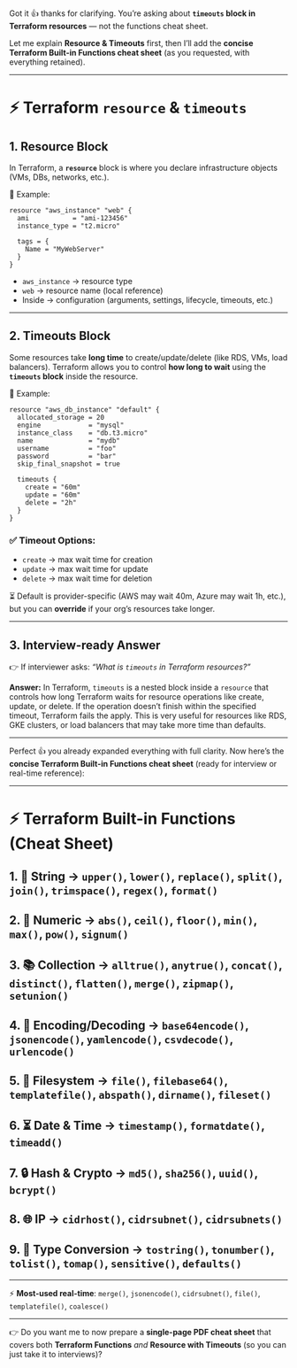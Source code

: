 Got it 👍 thanks for clarifying.
You’re asking about **`timeouts` block in Terraform resources** — not the functions cheat sheet.

Let me explain **Resource & Timeouts** first, then I’ll add the **concise Terraform Built-in Functions cheat sheet** (as you requested, with everything retained).

---

# ⚡ Terraform `resource` & `timeouts`

## 1. **Resource Block**

In Terraform, a **`resource`** block is where you declare infrastructure objects (VMs, DBs, networks, etc.).

📌 Example:

```hcl
resource "aws_instance" "web" {
  ami           = "ami-123456"
  instance_type = "t2.micro"

  tags = {
    Name = "MyWebServer"
  }
}
```

* `aws_instance` → resource type
* `web` → resource name (local reference)
* Inside → configuration (arguments, settings, lifecycle, timeouts, etc.)

---

## 2. **Timeouts Block**

Some resources take **long time** to create/update/delete (like RDS, VMs, load balancers).
Terraform allows you to control **how long to wait** using the **`timeouts` block** inside the resource.

📌 Example:

```hcl
resource "aws_db_instance" "default" {
  allocated_storage = 20
  engine            = "mysql"
  instance_class    = "db.t3.micro"
  name              = "mydb"
  username          = "foo"
  password          = "bar"
  skip_final_snapshot = true

  timeouts {
    create = "60m"
    update = "60m"
    delete = "2h"
  }
}
```

### ✅ Timeout Options:

* `create` → max wait time for creation
* `update` → max wait time for update
* `delete` → max wait time for deletion

⏳ Default is provider-specific (AWS may wait 40m, Azure may wait 1h, etc.), but you can **override** if your org’s resources take longer.

---

## 3. **Interview-ready Answer**

👉 If interviewer asks: *“What is `timeouts` in Terraform resources?”*

**Answer:**
In Terraform, `timeouts` is a nested block inside a `resource` that controls how long Terraform waits for resource operations like create, update, or delete. If the operation doesn’t finish within the specified timeout, Terraform fails the apply. This is very useful for resources like RDS, GKE clusters, or load balancers that may take more time than defaults.

---

Perfect 👍 you already expanded everything with full clarity.
Now here’s the **concise Terraform Built-in Functions cheat sheet** (ready for interview or real-time reference):

---

# ⚡ Terraform Built-in Functions (Cheat Sheet)

## 1. 🧵 String → `upper()`, `lower()`, `replace()`, `split()`, `join()`, `trimspace()`, `regex()`, `format()`

## 2. 🔢 Numeric → `abs()`, `ceil()`, `floor()`, `min()`, `max()`, `pow()`, `signum()`

## 3. 📚 Collection → `alltrue()`, `anytrue()`, `concat()`, `distinct()`, `flatten()`, `merge()`, `zipmap()`, `setunion()`

## 4. 🔐 Encoding/Decoding → `base64encode()`, `jsonencode()`, `yamlencode()`, `csvdecode()`, `urlencode()`

## 5. 📂 Filesystem → `file()`, `filebase64()`, `templatefile()`, `abspath()`, `dirname()`, `fileset()`

## 6. ⏳ Date & Time → `timestamp()`, `formatdate()`, `timeadd()`

## 7. 🔒 Hash & Crypto → `md5()`, `sha256()`, `uuid()`, `bcrypt()`

## 8. 🌐 IP → `cidrhost()`, `cidrsubnet()`, `cidrsubnets()`

## 9. 🔄 Type Conversion → `tostring()`, `tonumber()`, `tolist()`, `tomap()`, `sensitive()`, `defaults()`

---

⚡ **Most-used real-time**:
`merge()`, `jsonencode()`, `cidrsubnet()`, `file()`, `templatefile()`, `coalesce()`

---

👉 Do you want me to now prepare a **single-page PDF cheat sheet** that covers both **Terraform Functions** *and* **Resource with Timeouts** (so you can just take it to interviews)?
